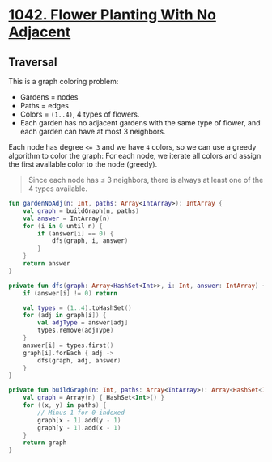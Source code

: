 # [1042. Flower Planting With No Adjacent](https://leetcode.com/problems/flower-planting-with-no-adjacent/)

## Traversal
This is a graph coloring problem:
- Gardens = nodes
- Paths = edges
- Colors = `(1..4)`, 4 types of flowers.
- Each garden has no adjacent gardens with the same type of flower, and each garden can have at most 3 neighbors.

Each node has degree `<= 3` and we have `4` colors, so we can use a greedy algorithm to color the graph: For each node, we iterate all colors and assign the first available color to the node (greedy).

> Since each node has ≤ 3 neighbors, there is always at least one of the 4 types available.

```kotlin
fun gardenNoAdj(n: Int, paths: Array<IntArray>): IntArray {
    val graph = buildGraph(n, paths)
    val answer = IntArray(n)
    for (i in 0 until n) {
        if (answer[i] == 0) {
            dfs(graph, i, answer)
        }
    }
    return answer
}

private fun dfs(graph: Array<HashSet<Int>>, i: Int, answer: IntArray) {
    if (answer[i] != 0) return

    val types = (1..4).toHashSet()
    for (adj in graph[i]) {
        val adjType = answer[adj]
        types.remove(adjType)
    }
    answer[i] = types.first()
    graph[i].forEach { adj ->
        dfs(graph, adj, answer)
    }
}

private fun buildGraph(n: Int, paths: Array<IntArray>): Array<HashSet<Int>> {
    val graph = Array(n) { HashSet<Int>() }
    for ((x, y) in paths) {
        // Minus 1 for 0-indexed
        graph[x - 1].add(y - 1)
        graph[y - 1].add(x - 1)
    }
    return graph
}
```